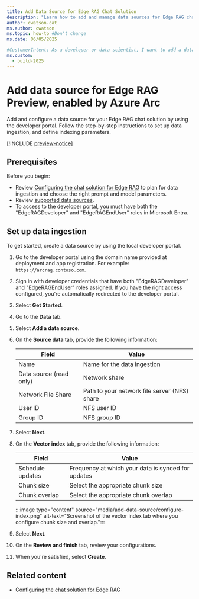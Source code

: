 ```yaml
---
title: Add Data Source for Edge RAG Chat Solution
description: "Learn how to add and manage data sources for Edge RAG chat solutions, including setup, and ingestion processes."
author: cwatson-cat
ms.author: cwatson
ms.topic: how-to #Don't change
ms.date: 06/05/2025

#CustomerIntent: As a developer or data scientist, I want to add a data source to Azure AI Search so that I can enable intelligent search capabilities across my hybrid and multiloud environments.
ms.custom:
  - build-2025
---
```

# Add data source for Edge RAG Preview, enabled by Azure Arc

Add and configure a data source for your Edge RAG chat solution by using the developer portal. Follow the step-by-step instructions to set up data ingestion, and define indexing parameters.

[!INCLUDE [preview-notice](includes/preview-notice.md)]

## Prerequisites

Before you begin:
 
- Review [Configuring the chat solution for Edge RAG](build-chat-solution-overview.md) to plan for data ingestion and choose the right prompt and model parameters. 
- Review [supported data sources](requirements.md#supported-data-sources).
- To access to the developer portal, you must have both the "EdgeRAGDeveloper" and "EdgeRAGEndUser" roles in Microsoft Entra.

## Set up data ingestion

To get started, create a data source by using the local developer portal.

1. Go to the developer portal using the domain name provided at deployment and app registration. For example: `https://arcrag.contoso.com`.
1. Sign in with developer credentials that have both "EdgeRAGDeveloper" and "EdgeRAGEndUser" roles assigned. If you have the right access configured, you're automatically  redirected to the developer portal.
1. Select **Get Started**.
1. Go to the **Data** tab.
1. Select **Add a data source**.
1. On the **Source data** tab, provide the following information:

    | Field | Value |
    |---|---|
    | Name | Name for the data ingestion |
    | Data source (read only) | Network share |
    | Network File Share | Path to your network file server (NFS) share |
    | User ID | NFS user ID |
    | Group ID | NFS group ID |

1. Select **Next**.
1. On the **Vector index** tab, provide the following information:

    | Field | Value |
    |---|---|
    | Schedule updates | Frequency at which your data is synced for updates |
    | Chunk size | Select the appropriate chunk size |
    | Chunk overlap |Select the appropriate chunk overlap |

    :::image type="content" source="media/add-data-source/configure-index.png" alt-text="Screenshot of the vector index tab where you configure chunk size and overlap.":::

1. Select **Next**.
1. On the **Review and finish** tab, review your configurations.
1. When you're satisfied, select **Create**.

## Related content

- [Configuring the chat solution for Edge RAG](build-chat-solution-overview.md)
